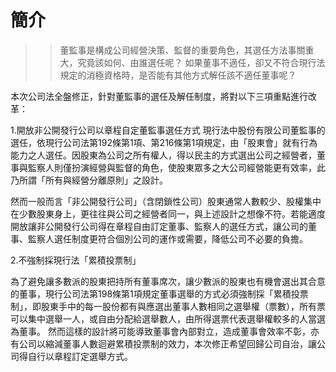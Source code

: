 # 簡介
>>董監事是構成公司經營決策、監督的重要角色，其選任方法事關重大，究竟該如何、由誰選任呢？
>>如果董事不適任，卻又不符合現行法規定的消極資格時，是否能有其他方式解任該不適任董事呢？

本次公司法全盤修正，針對董監事的選任及解任制度，將對以下三項重點進行改革：

1.開放非公開發行公司以章程自定董監事選任方式
現行法中股份有限公司董監事的選任，依現行公司法第192條第1項、第216條第1項規定，由「股東會」就有行為能力之人選任。因股東為公司之所有權人，得以民主的方式選出公司之經營者，董事與監察人則僅扮演經營與監督的角色，使股東眾多之大公司經營能更有效率，此乃所謂「所有與經營分離原則」之設計。

然而一般而言「非公開發行公司」（含閉鎖性公司）股東通常人數較少、股權集中在少數股東身上，更往往與公司之經營者同一，與上述設計之想像不符。若能適度開放讓非公開發行公司得在章程自由訂定董事、監察人的選任方式，讓公司的董事、監察人選任制度更符合個別公司的運作或需要，降低公司不必要的負擔。

2.不強制採現行法「累積投票制」

為了避免讓多數派的股東把持所有董事席次，讓少數派的股東也有機會選出其合意的董事，現行公司法第198條第1項規定董事選舉的方式必須強制採「累積投票制」，即股東手中的每一股份都有與應選出董事人數相同之選舉權（票數），所有票可以集中選舉一人，或自由分配給選舉數人，由所得選票代表選舉權較多的人當選為董事。
然而這樣的設計將可能導致董事會內部對立，造成董事會效率不彰，亦有公司以縮減董事人數迴避累積投票制的效力，本次修正希望回歸公司自治，讓公司得自行以章程訂定選舉方式。
